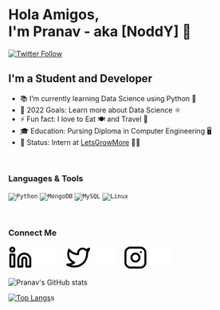 # Hola Amigos,<br> I'm Pranav - aka [NoddY] 👋 

[![Twitter Follow](https://img.shields.io/twitter/follow/pranavdhawale19?color=1DA1F2&logo=twitter&style=for-the-badge)](https://twitter.com/intent/follow?original_referer=https%3A%2F%2Fgithub.com%2Fpranavdhawale19&screen_name=pranavdhawale19)

## I'm a Student and Developer

- 📚 I’m currently learning Data Science using Python 🐍
- 🥅 2022 Goals: Learn more about Data Science ⚛️
- ⚡ Fun fact: I love to Eat 🍽️ and Travel 🧳
- 🎓 Education: Pursing Diploma in Computer Engineering 🖥️
- 💼 Status: Intern at [LetsGrowMore](https://letsgrowmore.in/) 🧑‍💻

<br>

### Languages & Tools
<code><img alt="Python" height="20px" src="https://cdn.jsdelivr.net/gh/devicons/devicon/icons/python/python-original.svg" /></code>
<code><img alt="MongoDB" height="20px" src="https://cdn.jsdelivr.net/gh/devicons/devicon/icons/mongodb/mongodb-original.svg" /></code>
<code><img alt="MySQL" height="20px" src="https://cdn.jsdelivr.net/gh/devicons/devicon/icons/mysql/mysql-original.svg" /></code>
<code><img alt="Linux" height="20px" src="https://cdn.jsdelivr.net/gh/devicons/devicon/icons/linux/linux-original.svg" /></code>
 
<br>

### Connect Me
[![LinkedIn](./img/linkedin-light.svg)](https://www.linkedin.com/in/pranav-dhawale-324452212/#gh-light-mode-only)
[![LinkedIn](./img/linkedin-dark.svg)](https://www.linkedin.com/in/pranav-dhawale-324452212/#gh-dark-mode-only)
&nbsp;&nbsp;
[![Twitter](./img/twitter-light.svg)](https://twitter.com/pranavdhawale19#gh-light-mode-only)
[![Twitter](./img/twitter-dark.svg)](https://twitter.com/pranavdhawale19#gh-dark-mode-only)
&nbsp;&nbsp;
[![Instagram](./img/instagram-light.svg)](https://www.instagram.com/pranav_dhawale_19/#gh-light-mode-only)
[![Instagram](./img/instagram-dark.svg)](https://www.instagram.com/pranav_dhawale_19/#gh-dark-mode-only)

![Pranav's GitHub stats](https://github-readme-stats.vercel.app/api?username=pranavdhawale&custom_title=pranavdhawale's%20Github%20Stats&hide=issues,contribs&count_private=true&bg_color=000000&title_color=443cab&text_color=ffffff&show_icons=true&icon_color=fbff0f&border_color=000000)

[![Top Langs](https://github-readme-stats.vercel.app/api/top-langs/?username=pranavdhawale&layout=compact&bg_color=000000&border_color=000000&text_color=ffffff&border_radius=10px)](https://github.com/pranavdhawale/github-readme-stats)s